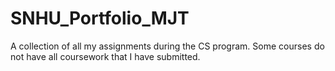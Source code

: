 # SNHU_Portfolio_MJT
A collection of all my assignments during the CS program. Some courses do not have all coursework that I have submitted.
